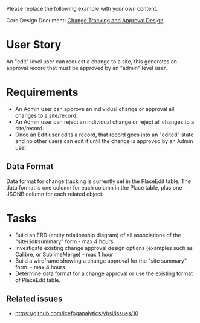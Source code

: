 Please replace the following example with your own content.

Core Design Document: [Change Tracking and Approval Design](https://docs.google.com/document/d/1Vvtp411LVTAyNpnO7oV50xI6FZi6mmEImA2VgHwURuU/edit)

# User Story

An "edit" level user can request a change to a site,
this generates an approval record that must be approved by an "admin" level user.

# Requirements

- An Admin user can approve an individual change or approval all changes to a site/record.
- An Admin user can reject an individual change or reject all changes to a site/record.
- Once an Edit user edits a record, that record goes into an "edited" state and no other users can edit it until the change is approved by an Admin user.

## Data Format

Data format for change tracking is currently set in the PlaceEdit table. The data format is one column for each column in the Place table, plus one JSONB column for each related object.

# Tasks

- Build an ERD (entity relationship diagram) of all associations of the "site/:id#summary" form - max 4 hours.
- Investigate existing change approval design options (examples such as Calibre, or SublimeMerge) - max 1 hour
- Build a wireframe showing a change approval for the "site summary" form. - max 4 hours
- Determine data format for a change approval or use the existing format of PlaceEdit table.

## Related issues

- https://github.com/icefoganalytics/yhsi/issues/10
